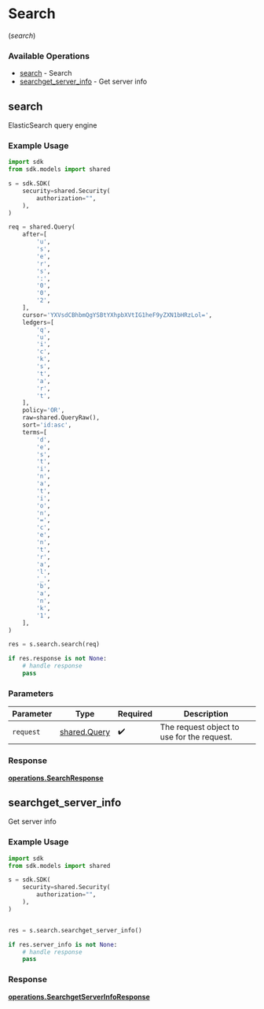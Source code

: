 # Search
(*search*)

### Available Operations

* [search](#search) - Search
* [searchget_server_info](#searchget_server_info) - Get server info

## search

ElasticSearch query engine

### Example Usage

```python
import sdk
from sdk.models import shared

s = sdk.SDK(
    security=shared.Security(
        authorization="",
    ),
)

req = shared.Query(
    after=[
        'u',
        's',
        'e',
        'r',
        's',
        ':',
        '0',
        '0',
        '2',
    ],
    cursor='YXVsdCBhbmQgYSBtYXhpbXVtIG1heF9yZXN1bHRzLol=',
    ledgers=[
        'q',
        'u',
        'i',
        'c',
        'k',
        's',
        't',
        'a',
        'r',
        't',
    ],
    policy='OR',
    raw=shared.QueryRaw(),
    sort='id:asc',
    terms=[
        'd',
        'e',
        's',
        't',
        'i',
        'n',
        'a',
        't',
        'i',
        'o',
        'n',
        '=',
        'c',
        'e',
        'n',
        't',
        'r',
        'a',
        'l',
        '_',
        'b',
        'a',
        'n',
        'k',
        '1',
    ],
)

res = s.search.search(req)

if res.response is not None:
    # handle response
    pass
```

### Parameters

| Parameter                                    | Type                                         | Required                                     | Description                                  |
| -------------------------------------------- | -------------------------------------------- | -------------------------------------------- | -------------------------------------------- |
| `request`                                    | [shared.Query](../../models/shared/query.md) | :heavy_check_mark:                           | The request object to use for the request.   |


### Response

**[operations.SearchResponse](../../models/operations/searchresponse.md)**


## searchget_server_info

Get server info

### Example Usage

```python
import sdk
from sdk.models import shared

s = sdk.SDK(
    security=shared.Security(
        authorization="",
    ),
)


res = s.search.searchget_server_info()

if res.server_info is not None:
    # handle response
    pass
```


### Response

**[operations.SearchgetServerInfoResponse](../../models/operations/searchgetserverinforesponse.md)**

